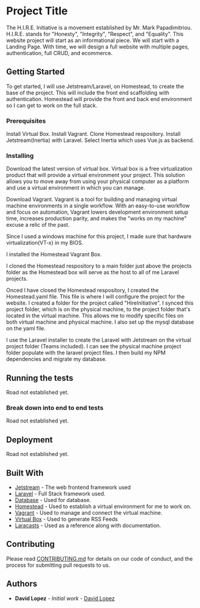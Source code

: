 # Project Title

The H.I.R.E. Initiative is a movement established by Mr. Mark Papadimitriou. H.I.R.E. stands for "Honesty", "Integrity", "Respect", and "Equality". This website project will start as an informational piece. We will start with a Landing Page. With time, we will design a full website with multiple pages, authentication, full CRUD, and ecommerce.

## Getting Started

To get started, I will use Jetstream/Laravel, on Homestead, to create the base of the project. This will include the front end scaffolding with authentication. Homestead will provide the front and back end environment so I can get to work on the full stack.

### Prerequisites

Install Virtual Box.
Install Vagrant.
Clone Homestead respository.
Install Jetstream(Inertia) with Laravel.
Select Inertia which uses Vue.js as backend.

### Installing

Download the latest version of virtual box. Virtual box is a free virtualization product that will provide a virtual environment your project. This solution allows you to move away from using your physical computer as a platform and use a virtual environment in which you can manage.

Download Vagrant. Vagrant is a tool for building and managing virtual machine environments in a single workflow. With an easy-to-use workflow and focus on automation, Vagrant lowers development environment setup time, increases production parity, and makes the "works on my machine" excuse a relic of the past.

Since I used a windows machine for this project, I made sure that hardware virtualization(VT-x) in my BIOS.

I installed the Homestead Vagrant Box.

I cloned the Homestead respository to a main folder just above the projects folder as the Homestead box will serve as the host to all of me Laravel projects.

Onced I have closed the Homestead respository, I created the Homestead.yaml file. This file is where I will configure the project for the website. I created a folder for the project called "HireInitiative". I synced this project folder, which is on the physical machine, to the project folder that's located in the virtual machine. This allows me to modify specific files on both virtual machine and physical machine. I also set up the mysql database on the yaml file.

I use the Laravel installer to create the Laravel with Jetstream on the virtual project folder (Teams included). I can see the physical machine project folder populate with the laravel project files. I then build my NPM dependencies and migrate my database.

## Running the tests

Road not established yet.

### Break down into end to end tests

Road not established yet.

## Deployment

Road not established yet.

## Built With

-   [Jetstream](https://jetstream.laravel.com/1.x/introduction.html) - The web frontend framework used
-   [Laravel](https://laravel.com/) - Full Stack framework used.
-   [Database](https://www.mysql.com/) - Used for database.
-   [Homestead](https://laravel.com/docs/8.x/homestead) - Used to establish a virtual environment for me to work on.
-   [Vagrant](https://www.vagrantup.com/) - Used to manage and connect the virtual machine.
-   [Virtual Box](https://www.virtualbox.org/) - Used to generate RSS Feeds
-   [Laracasts](https://laracasts.com/) - Used as a reference along with documentation.

## Contributing

Please read [CONTRIBUTING.md](https://gist.github.com/PurpleBooth/b24679402957c63ec426) for details on our code of conduct, and the process for submitting pull requests to us.

## Authors

-   **David Lopez** - _Initial work_ - [David Lopez](https://github.com/dlopez079)

```

```
